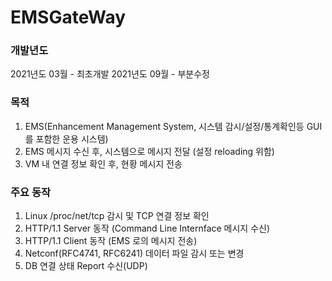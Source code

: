 # EMSGateWay

### 개발년도

2021년도 03월 - 최초개발
2021년도 09월 - 부분수정

### 목적

1. EMS(Enhancement Management System, 시스템 감시/설정/통계확인등 GUI 를 포함한 운용 시스템)
2. EMS 메시지 수신 후, 시스템으로 메시지 전달 (설정 reloading 위함)
3. VM 내 연결 정보 확인 후, 현황 메시지 전송


### 주요 동작

1. Linux /proc/net/tcp 감시 및 TCP 연결 정보 확인
2. HTTP/1.1 Server 동작 (Command Line Internface 메시지 수신)
3. HTTP/1.1 Client 동작 (EMS 로의 메시지 전송)
4. Netconf(RFC4741, RFC6241) 데이터 파일 감시 또는 변경
5. DB 연결 상태 Report 수신(UDP)
